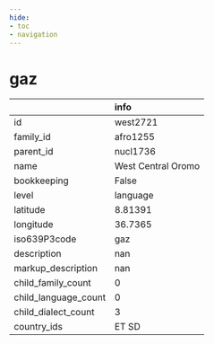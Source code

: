```yaml
---
hide:
- toc
- navigation
---
```

# gaz
|                      | info               |
|:---------------------|:-------------------|
| id                   | west2721           |
| family_id            | afro1255           |
| parent_id            | nucl1736           |
| name                 | West Central Oromo |
| bookkeeping          | False              |
| level                | language           |
| latitude             | 8.81391            |
| longitude            | 36.7365            |
| iso639P3code         | gaz                |
| description          | nan                |
| markup_description   | nan                |
| child_family_count   | 0                  |
| child_language_count | 0                  |
| child_dialect_count  | 3                  |
| country_ids          | ET SD              |